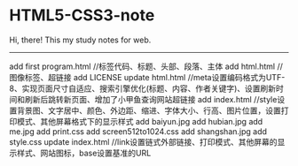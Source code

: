 # HTML5-CSS3-note

Hi, there!
This my study notes for web.
************************************************
add first program.html //标签代码、标题、头部、段落、主体
add html.html //图像标签、超链接
add LICENSE
update html.html //meta设置编码格式为UTF-8、实现页面尺寸自适应、搜索引擎优化(标题、内容、作者关键字)、设置刷新时间和刷新后跳转新页面、增加了小甲鱼查询网站超链接
add index.html //style设置背景图、文字居中、颜色、外边距、缩进、字体大小、行高、图片位置，设置打印模式、其他屏幕格式下的显示样式
add baiyun.jpg
add hubian.jpg
add me.jpg
add print.css
add screen512to1024.css
add shangshan.jpg
add style.css
update index.html //link设置链式外部链接、打印模式、其他屏幕的显示样式、网站图标，base设置基准的URL
